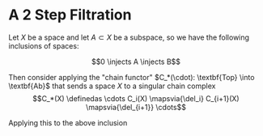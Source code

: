 # A 2 Step Filtration



Let $X$ be a space and let $A\subset X$ be a subspace, so we have the following inclusions of spaces:

$$0 \injects A \injects B$$

Then consider applying the "chain functor" $C_*(\cdot): \textbf{Top} \into \textbf{Ab}$ that sends a space $X$ to a singular chain complex 
$$C_*(X) \definedas \cdots C_i(X) \mapsvia{\del_i} C_{i+1}(X) \mapsvia{\del_{i+1}} \cdots$$

Applying this to the above inclusion 



 
